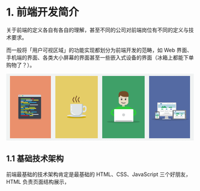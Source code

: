 # 1. 前端开发简介

关于前端的定义各自有各自的理解，甚至不同的公司对前端岗位有不同的定义与技术要求。

而一般将「用户可视区域」的功能实现都划分为前端开发的范畴，如 Web 界面、手机端的界面、各类大小屏幕的界面甚至一些嵌入式设备的界面（冰箱上都能下单购物了？）。

![&#x8981;&#x4EAB;&#x53D7;&#x5F00;&#x53D1;&#x8FC7;&#x7A0B;](.gitbook/assets/basic-front-end-development-tips-for-students-assist-software.png)

## 1.1 基础技术架构

前端最基础的技术架构肯定是最基础的 HTML、CSS、JavaScript 三个好朋友，HTML 负责页面结构展示，

